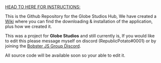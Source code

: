 [HEAD TO HERE FOR INSTRUCTIONS:](https://github.com/bobster-discord/globe-studios-hub/wiki)

This is the Github Repository for the Globe Studios Hub, We have created a [Wiki](https://github.com/bobster-discord/globe-studios-hub/wiki) where you can find the downloading & installation of the application, plus how we created it.

This was a project for **Globe Studios** and still currently is, If you would like to edit this please message myself on discord (RepublicPotato#0001) or by joining the [Bobster JS Group Discord](https://discord.gg/BW4h2TaBK5).

All source code will be available soon so your able to edit it.
